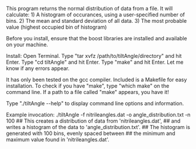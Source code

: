 This program returns the normal distribution of data from a file. It will calculate:
    1) A histogram of occurances, using a user-specified number of bins. 
    2) The mean and standard deviation of all data. 
    3) The most probable value (highest occupied bin of histogram)

Before you install, ensure that the boost libraries are installed and available on your machine. 

Install:
    Open Terminal. 
    Type "tar xvfz /path/to/tiltAngle/directory" and hit Enter. 
    Type "cd tiltAngle" and hit Enter. 
    Type "make" and hit Enter. Let me know if any errors appear.

It has only been tested on the gcc compiler. 
Included is a Makefile for easy installation. 
To check if you have "make", type "which make" on the command line. If a path to a file called "make" appears, you have it!

Type "./tiltAngle --help" to display command line options and information. 

Example invocation: ./tiltAngle -f nitrileangles.dat -o angle_distribution.txt -n 100 
    ## This creates a distribution of data from 'nitrileangles.dat', 
    ##      and writes a histogram of the data to 'angle_distribution.txt'. 
    ##      The histogram is generated with 100 bins, evenly spaced between 
    ##      the minimum and maximum value found in 'nitrileangles.dat'. 
